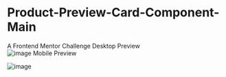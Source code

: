 # Product-Preview-Card-Component-Main
A Frontend Mentor Challenge  Desktop Preview  
![image](https://github.com/VPontis15/Product-Preview-Card-Component-Main/assets/94546957/03317b7d-f7f1-4ffb-903b-7015674d3ff9) Mobile Preview    

![image](https://github.com/VPontis15/Product-Preview-Card-Component-Main/assets/94546957/1c0d7a3a-9c82-44ee-bdc3-df6a2c68acc6)








